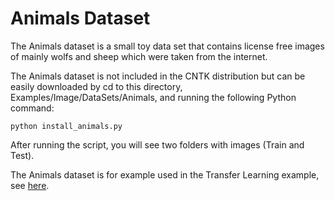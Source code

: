 # Animals Dataset

The Animals dataset is a small toy data set that contains license free images of mainly wolfs and sheep which were taken from the internet.

The Animals dataset is not included in the CNTK distribution but can be easily
downloaded by cd to this directory, Examples/Image/DataSets/Animals, and running the following Python command:

`python install_animals.py`

After running the script, you will see two folders with images (Train and Test). 

The Animals dataset is for example used in the Transfer Learning example, see [here](https://github.com/Microsoft/CNTK/wiki/Build-your-own-image-classifier-using-Transfer-Learning).
